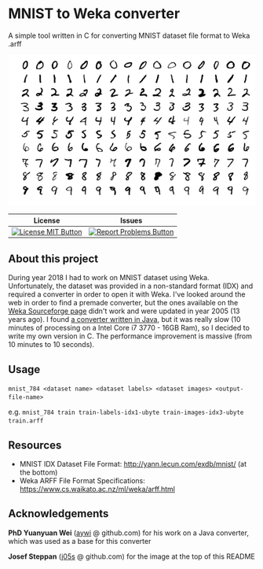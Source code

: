 # MNIST to Weka converter

A simple tool written in C for converting MNIST dataset file format to Weka .arff

![MNIST image](README.md_images/MnistExamples.png)

|License|Issues|
|---------|----------|
| [![License MIT Button](https://img.shields.io/badge/License-MIT-green.svg)](https://github.com/subwave07/MNIST-Weka/blob/master/LICENSE) | [![Report Problems Button](https://img.shields.io/badge/Report-Problems-red.svg)](https://github.com/subwave07/MNIST-Weka/issues)|

## About this project
During year 2018 I had to work on MNIST dataset using Weka. Unfortunately, the dataset was provided in a non-standard format (IDX) and required a converter in order to open it with Weka. I've looked around the web in order to find a premade converter, but the ones available on the [Weka Sourceforge page](https://sourceforge.net/projects/weka/files/datasets/MNIST/) didn't work and were updated in year 2005 (13 years ago).
I found [a converter written in Java](https://github.com/aywi/hdr-mnist-weka/blob/master/src/hdr/mnist/weka/MNISTPreprocessing.java), but it was really slow (10 minutes of processing on a Intel Core i7 3770 - 16GB Ram), so I decided to write my own version in C. The performance improvement is massive (from 10 minutes to 10 seconds).

## Usage
`mnist_784 <dataset name> <dataset labels> <dataset images> <output-file-name>`

e.g. `mnist_784 train train-labels-idx1-ubyte train-images-idx3-ubyte train.arff`

## Resources

* MNIST IDX Dataset File Format: http://yann.lecun.com/exdb/mnist/ (at the bottom)
* Weka ARFF File Format Specifications: https://www.cs.waikato.ac.nz/ml/weka/arff.html

## Acknowledgements

**PhD Yuanyuan Wei** ([aywi](https://github.com/aywi) @ github.com) for his work on a Java converter, which was used as a base for this converter

**Josef Steppan** ([j05s](https://github.com/j05t) @ github.com) for the image at the top of this README

